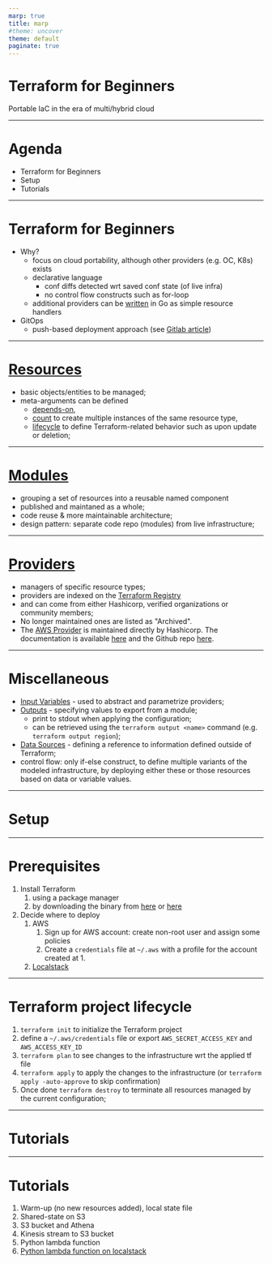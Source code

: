 ```yaml
---
marp: true
title: marp
#theme: uncover
theme: default
paginate: true
---
```


# Terraform for Beginners

Portable IaC in the era of multi/hybrid cloud

---
<!-- header:marp -->
<!-- _paginate:false -->

# Agenda

* Terraform for Beginners
* Setup
* Tutorials

---

# Terraform for Beginners

* Why?
  * focus on cloud portability, although other providers (e.g. OC, K8s) exists
  * declarative language
    * conf diffs detected wrt saved conf state (of live infra)
    * no control flow constructs such as for-loop
  * additional providers can be [written](https://www.hashicorp.com/blog/writing-custom-terraform-providers) in Go as simple resource handlers
* GitOps
  * push-based deployment approach (see [Gitlab article](https://about.gitlab.com/blog/2021/08/10/how-to-agentless-gitops-aws/))


---
<!-- header:marp -->
# [Resources](https://www.terraform.io/docs/language/resources/index.html)

* basic objects/entities to be managed; 
* meta-arguments can be defined
  * [depends-on](https://www.terraform.io/docs/language/meta-arguments/depends_on.html), 
  * [count](https://www.terraform.io/docs/language/meta-arguments/count.html) to create multiple instances of the same resource type,
  * [lifecycle](https://www.terraform.io/docs/language/meta-arguments/lifecycle.html) to define Terraform-related behavior such as upon update or deletion; 
--- 

# [Modules](https://www.terraform.io/docs/language/modules/index.html)
* grouping a set of resources into a reusable named component 
* published and maintaned as a whole;
* code reuse & more maintainable architecture; 
* design pattern: separate code repo (modules) from live infrastructure;

---
# [Providers](https://www.terraform.io/docs/language/providers/index.html) 

* managers of specific resource types; 
* providers are indexed on the [Terraform Registry](https://registry.terraform.io/browse/providers)
* and can come from either Hashicorp, verified organizations or community members;
* No longer maintained ones are listed as "Archived". 
* The [AWS Provider](https://registry.terraform.io/providers/hashicorp/aws/latest) is maintained directly by Hashicorp. The documentation is available [here](https://registry.terraform.io/providers/hashicorp/aws/latest/docs) and the Github repo [here](https://github.com/hashicorp/terraform-provider-aws).

---
# Miscellaneous

* [Input Variables](https://www.terraform.io/docs/language/values/variables.html) - used to abstract and parametrize providers;
* [Outputs](https://www.terraform.io/docs/language/values/outputs.html) - specifying values to export from a module; 
  * print to stdout when applying the configuration; 
  * can be retrieved using the `terraform output <name>` command (e.g. `terraform output region`);
* [Data Sources](https://www.terraform.io/docs/language/data-sources/index.html) - defining a reference to information defined outside of Terraform;
* control flow: only if-else construct, to define multiple variants of the modeled infrastructure, by deploying either these or those resources based on data or variable values.

---

# Setup

---

# Prerequisites

1. Install Terraform 
   1. using a package manager 
   2. by downloading the binary from [here](https://www.terraform.io/downloads.html) or [here](https://github.com/hashicorp/terraform/releases)
2. Decide where to deploy
   1. AWS
      1. Sign up for AWS account: create non-root user and assign some policies  
      2. Create a `credentials` file at `~/.aws` with a profile for the account created at 1. 
   2. [Localstack](https://github.com/localstack/localstack)

---

# Terraform project lifecycle

 1. `terraform init` to initialize the Terraform project
 2. define a `~/.aws/credentials` file or export `AWS_SECRET_ACCESS_KEY` and `AWS_ACCESS_KEY_ID`
 3. `terraform plan` to see changes to the infrastructure wrt the applied tf file
 4. `terraform apply` to apply the changes to the infrastructure (or `terraform apply -auto-approve` to skip confirmation)
 5. Once done `terraform destroy` to terminate all resources managed by the current configuration;

---

# Tutorials

---

# Tutorials
1. Warm-up (no new resources added), local state file
2. Shared-state on S3
3. S3 bucket and Athena
4. Kinesis stream to S3 bucket
5. Python lambda function
6. [Python lambda function on localstack](./README.md/#Test-6)

